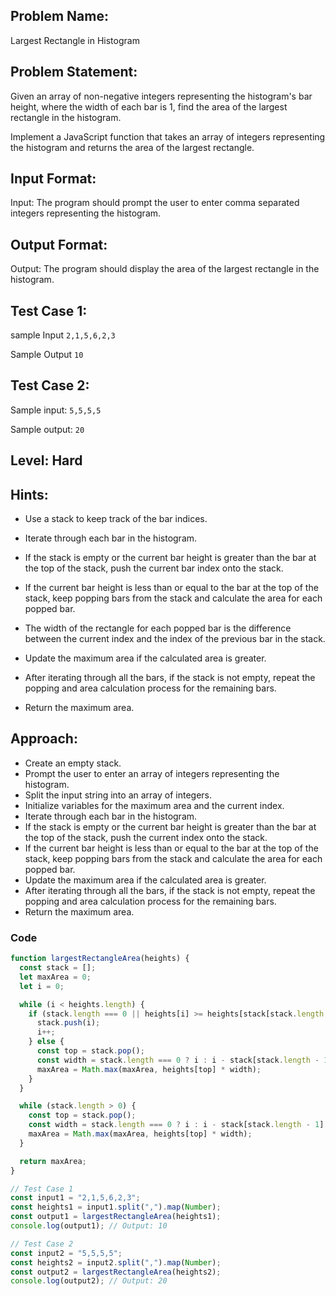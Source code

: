 ## Problem Name:

Largest Rectangle in Histogram

## Problem Statement:

Given an array of non-negative integers representing
the histogram's bar height, where the width of each
bar is 1, find the area of the largest rectangle in the
histogram.

Implement a JavaScript function that takes an array
of integers representing the histogram and returns
the area of the largest rectangle.

## Input Format:

Input:
The program should prompt the user to enter
comma separated integers representing the
histogram.

## Output Format:

Output:
The program should display the
area of the largest rectangle in
the histogram.

## Test Case 1:

sample Input
`2,1,5,6,2,3`

Sample Output
`10`

## Test Case 2:

Sample input:
`5,5,5,5`

Sample output:
`20`

## Level: Hard

## Hints:

- Use a stack to keep track of the bar indices.
- Iterate through each bar in the histogram.
- If the stack is empty or the current bar height is
  greater than the bar at the top of the stack, push the
  current bar index onto the stack.
- If the current bar height is less than or equal to the
  bar at the top of the stack, keep popping bars from
  the stack and calculate the area for each popped bar.

- The width of the rectangle for each popped bar
  is the difference between the current index and
  the index of the previous bar in the stack.
- Update the maximum area if the calculated area
  is greater.
- After iterating through all the bars, if the stack is
  not empty, repeat the popping and area
  calculation process for the remaining bars.
- Return the maximum area.

## Approach:

- Create an empty stack.
- Prompt the user to enter an array of integers representing the histogram.
- Split the input string into an array of integers.
- Initialize variables for the maximum area and the current index.
- Iterate through each bar in the histogram.
- If the stack is empty or the current bar height is greater than the bar at the top of the stack, push the current index onto the stack.
- If the current bar height is less than or equal to the bar at the top of the stack, keep popping bars from the stack and calculate the area for each popped bar.
- Update the maximum area if the calculated area is greater.
- After iterating through all the bars, if the stack is not empty, repeat the popping and area calculation process for the remaining bars.
- Return the maximum area.

### Code

```JavaScript
function largestRectangleArea(heights) {
  const stack = [];
  let maxArea = 0;
  let i = 0;

  while (i < heights.length) {
    if (stack.length === 0 || heights[i] >= heights[stack[stack.length - 1]]) {
      stack.push(i);
      i++;
    } else {
      const top = stack.pop();
      const width = stack.length === 0 ? i : i - stack[stack.length - 1] - 1;
      maxArea = Math.max(maxArea, heights[top] * width);
    }
  }

  while (stack.length > 0) {
    const top = stack.pop();
    const width = stack.length === 0 ? i : i - stack[stack.length - 1] - 1;
    maxArea = Math.max(maxArea, heights[top] * width);
  }

  return maxArea;
}

// Test Case 1
const input1 = "2,1,5,6,2,3";
const heights1 = input1.split(",").map(Number);
const output1 = largestRectangleArea(heights1);
console.log(output1); // Output: 10

// Test Case 2
const input2 = "5,5,5,5";
const heights2 = input2.split(",").map(Number);
const output2 = largestRectangleArea(heights2);
console.log(output2); // Output: 20
```
